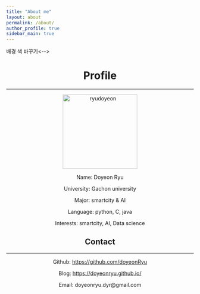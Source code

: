 ```yaml
---
title: "About me"
layout: about
permalink: /about/
author_profile: true
sidebar_main: true
---
```

<!-->배경 색 바꾸기<-->

<div style="text-align: center;">
    <h1>Profile</h1>
</div>

---   

<div style="text-align: center;">
    <img src="" alt="ryudoyeon" style="width: 200px; height: 200px;">
</div>

<div style="text-align: center;">
    <p>Name: Doyeon Ryu</p>  
    <p>University: Gachon university</p>  
    <p>Major: smartcity & AI</p>  
    <p>Language: python, C, java</p>  
    <p>Interests: smartcity, AI, Data science</p>  
</div>

<div style="text-align: center;">
    <h2>Contact</h2>
</div>

---   

<div style="text-align: center;">
    <p>Github: <a href="https://github.com/doyeonRyu">https://github.com/doyeonRyu</a></p>  
    <p>Blog: <a href="https://doyeonryu.github.io/">https://doyeonryu.github.io/</a></p>  
    <p>Email: doyeonryu.dyr@gmail.com</p>  
</div>
